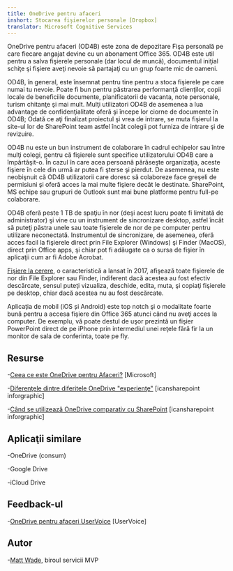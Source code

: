 ```yaml
---
title: OneDrive pentru afaceri
inshort: Stocarea fişierelor personale [Dropbox]
translator: Microsoft Cognitive Services
---
```



OneDrive pentru afaceri (OD4B) este zona de depozitare Fişa personală pe care fiecare angajat devine cu un abonament Office 365. OD4B este util pentru a salva fişierele personale (dar locul de muncă), documentul iniţial schiţe şi fişiere aveţi nevoie să partajaţi cu un grup foarte mic de oameni.

OD4B, în general, este însemnat pentru tine pentru a stoca fişierele pe care numai tu nevoie. Poate fi bun pentru păstrarea performanţă clienţilor, copii locale de beneficiile documente, planificatorii de vacanta, note personale, turism chitanţe şi mai mult. Mulţi utilizatori OD4B de asemenea a lua advantage de confidenţialitate oferă şi începe lor ciorne de documente în OD4B; Odată ce aţi finalizat proiectul şi vrea de intrare, se muta fişierul la site-ul lor de SharePoint team astfel încât colegii pot furniza de intrare şi de revizuire.

OD4B nu este un bun instrument de colaborare în cadrul echipelor sau între mulţi colegi, pentru că fişierele sunt specifice utilizatorului OD4B care a împărtăşit-o. În cazul în care acea persoană părăseşte organizaţia, aceste fişiere în cele din urmă ar putea fi şterse şi pierdut. De asemenea, nu este neobişnuit că OD4B utilizatorii care doresc să colaboreze face greşeli de permisiuni şi oferă acces la mai multe fişiere decât le destinate. SharePoint, MS echipe sau grupuri de Outlook sunt mai bune platforme pentru full-pe colaborare.

OD4B oferă peste 1 TB de spaţiu în nor (deşi acest lucru poate fi limitată de administrator) şi vine cu un instrument de sincronizare desktop, astfel încât să puteţi păstra unele sau toate fișierele de nor de pe computer pentru utilizare neconectată. Instrumentul de sincronizare, de asemenea, oferă acces facil la fişierele direct prin File Explorer (Windows) şi Finder (MacOS), direct prin Office apps, şi chiar pot fi adăugate ca o sursa de fişier în aplicaţii cum ar fi Adobe Acrobat. 

[Fişiere la cerere](https://blogs.office.com/en-us/2017/05/11/introducing-onedrive-files-on-demand-and-additional-features-making-it-easier-to-access-and-share-files/), o caracteristică a lansat în 2017, afişează toate fişierele de nor din File Explorer sau Finder, indiferent dacă acestea au fost efectiv descărcate, sensul puteţi vizualiza, deschide, edita, muta, şi copiaţi fişierele pe desktop, chiar dacă acestea nu au fost descărcate.

Aplicaţia de mobil (iOS și Android) este top notch şi o modalitate foarte bună pentru a accesa fişiere din Office 365 atunci când nu aveţi acces la computer. De exemplu, vă poate destul de uşor prezintă un fişier PowerPoint direct de pe iPhone prin intermediul unei reţele fără fir la un monitor de sala de conferinta, toate pe fly.

Resurse
---------

-[Ceea ce este OneDrive pentru
    Afaceri?](https://support.office.com/en-us/article/What-is-OneDrive-for-Business-187f90af-056f-47c0-9656-cc0ddca7fdc2)
    \[Microsoft\]

-[Diferenţele dintre diferitele OneDrive
    "experienţe"](http://icsh.pt/OneDriveTree) \[icansharepoint
    inforgraphic\]

-[Când se utilizează OneDrive comparativ cu SharePoint](http://icsh.pt/DocCircleOfLife) \[icansharepoint
    inforgraphic\]

Aplicaţii similare
--------------------

-OneDrive (consum)

-Google Drive

-iCloud Drive

Feedback-ul
---------

-[OneDrive pentru afaceri UserVoice](https://onedrive.uservoice.com/forums/262982-onedrive/category/86090-onedrive-for-business)
    \[UserVoice\]

Autor
---------

-[Matt Wade](https://www.linkedin.com/in/thatmattwade/), biroul servicii MVP

